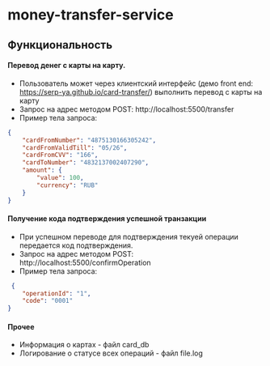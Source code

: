 # money-transfer-service

## Функциональность

#### Перевод денег с карты на карту.

- Пользователь может через клиентский интерфейс (демо front end: https://serp-ya.github.io/card-transfer/) выполнить перевод с карты на карту
- Запрос на адрес методом POST: http://localhost:5500/transfer
- Пример тела запроса:
```JSON
{
    "cardFromNumber": "4875130166305242",
    "cardFromValidTill": "05/26",
    "cardFromCVV": "166",
    "cardToNumber": "4832137002407290",
    "amount": {
        "value": 100,
        "currency": "RUB"
    }
}
````
  
#### Получение кода подтверждения успешной транзакции

- При успешном переводе для подтверждения текуей операции передается код подтверждения.
- Запрос на адрес методом POST: http://localhost:5500/confirmOperation
- Пример тела запроса:
```JSON
 {
    "operationId": "1",
    "code": "0001"
}
````
#### Прочее
- Информация о картах - файл card_db
- Логирование о статусе всех операций - файл file.log